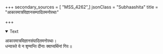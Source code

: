 +++
secondary_sources = [ "MSS_4262",]
jsonClass = "Subhaashita"
title = "आकारमात्रविज्ञानसम्पादितमनोरथाः"

+++

<details open><summary>Text</summary>

आकारमात्रविज्ञानसंपादितमनोरथाः।  
धन्यास्ते ये न शृण्वन्ति दीनाः क्वाप्यर्थिनां गिरः॥
</details>
